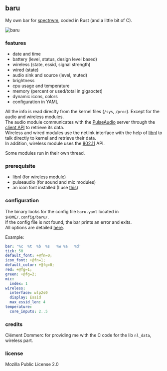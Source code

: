 ## baru

My own bar for [spectrwm](https://github.com/conformal/spectrwm), coded in Rust (and a little bit of C).

![baru](https://image.petitmur.beer/bar.png)

### features

* date and time
* battery (level, status, design level based)
* wireless (state, essid, signal strength)
* wired (state)
* audio sink and source (level, muted)
* brightness
* cpu usage and temperature
* memory (percent or used/total in gigaoctet)
* dynamic icons, colors
* configuration in YAML

All the info is read direclty from the kernel files (`/sys`, `/proc`). Except for the audio and wireless modules.\
The audio module communicates with the [PulseAudio](https://www.freedesktop.org/wiki/Software/PulseAudio/) server through the [client API](https://freedesktop.org/software/pulseaudio/doxygen/) to retrieve its data.\
Wireless and wired modules use the netlink interface with the help of [libnl](https://www.infradead.org/~tgr/libnl/) to talk directly to kernel and retrieve their data.\
In addition, wireless module uses the [802.11](https://github.com/torvalds/linux/blob/master/include/uapi/linux/nl80211.h) API.

Some modules run in their own thread.

### prerequisite

- libnl (for wireless module)
- pulseaudio (for sound and mic modules)
- an icon font installed (I use [this](https://github.com/Templarian/MaterialDesign-Font))

### configuration

The binary looks for the config file `baru.yaml` located in `$HOME/.config/baru/`.\
If the config file is not found, the bar prints an error and exits.\
All options are detailed [here](https://github.com/doums/baru/blob/master/baru.yaml).

Example:
```yaml
bar: '%c  %t  %b  %s   %w %a   %d'
tick: 50
default_font: +@fn=0;
icon_font: +@fn=1;
default_color: +@fg=0;
red: +@fg=1;
green: +@fg=2;
mic:
  index: 1
wireless:
  interface: wlp2s0
  display: Essid
  max_essid_len: 4
temperature:
  core_inputs: 2..5
```

### credits

Clément Dommerc for providing me with the C code for the lib `nl_data`, wireless part.

### license
Mozilla Public License 2.0
